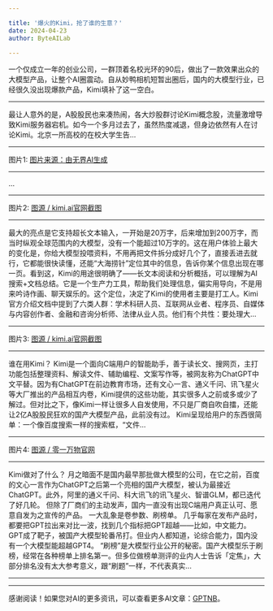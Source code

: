 ```yaml
---

title: '爆火的Kimi，抢了谁的生意？'
date: 2024-04-23
author: ByteAILab

---
```


一个仅成立一年的创业公司，一群顶着名校光环的90后，做出了一款效果出众的大模型产品，让整个AI圈震动。自从妙鸭相机短暂出圈后，国内的大模型行业，已经很久没出现爆款产品，Kimi填补了这一空白。

---
最让人意外的是，A股股民也来凑热闹，各大炒股群讨论Kimi概念股，流量激增导致Kimi服务器宕机。如今一个多月过去了，虽然热度减退，但身边依然有人在讨论Kimi。北京一所高校的在校大学生告...

---

图片1: [图片来源：由无界AI生成](http://www.jesonc.com/upload/3B33CB85B496C0CB6FBA4C2BD79320AD/1713758917608/FiaQv0zejrXGPpKDKAyZ4JKVHxyA.png)

---

...

---

图片2: [图源 / kimi.ai官网截图](http://www.jesonc.com/FjVTZ6iIa6S-FWGykWHuqGUK1s5S)

---

最大的亮点是它支持超长文本输入，一开始是20万字，后来增加到200万字，而当时纵观全球范围内的大模型，没有一个能超过10万字的。这在用户体验上最大的变化是，你给大模型投喂资料，不用再把文件拆分成好几个了，直接丢进去就行，它都能很快读懂，还能“大海捞针”定位其中的信息，告诉你某个信息出现在哪一页。看到这，Kimi的用途很明确了——长文本阅读和分析概括，可以理解为AI搜索+文档总结。它是一个生产力工具，帮助我们处理信息，偏实用导向，不是用来吟诗作画、聊天娱乐的。这个定位，决定了Kimi的使用者主要是打工人。Kimi官方介绍文档中提到了六类人群：学术科研人员、互联网从业者、程序员、自媒体与内容创作者、金融和咨询分析师、法律从业人员。他们有个共性：要处理大...

---

图片3: [图源 / kimi.ai官网截图](http://www.jesonc.com/FjVTZ6iIa6S-FWGykWHuqGUK1s5S)

---

谁在用Kimi？ Kimi是一个面向C端用户的智能助手，善于读长文、搜网页，主打功能包括整理资料、解读文件、辅助编程、文案写作等，被网友称为ChatGPT中文平替。因为有ChatGPT在前边教育市场，还有文心一言、通义千问、讯飞星火等大厂推出的产品相互内卷，Kimi提供的这些功能，其实很多人之前或多或少了解过。但对比之下，像Kimi一样让很多人自发使用，不只是厂商自吹自擂，还能让2亿A股股民狂欢的国产大模型产品，此前没有过。 Kimi呈现给用户的东西很简单：一个像百度搜索一样的搜索框，“文件...

---

图片4: [图源 / 零一万物官网](http://www.jesonc.com/Fq_5PsxFJjBaMbhyfLry046JFl_o)

---

Kimi做对了什么？ 月之暗面不是国内最早那批做大模型的公司，在它之前，百度的文心一言作为ChatGPT之后第一个亮相的国产大模型，被认为最接近ChatGPT。此外，阿里的通义千问、科大讯飞的讯飞星火、智谱GLM，都已迭代了好几轮。 但除了厂商们的主动发声，国内一直没有出现C端用户真正认可、愿意自发为之宣传的产品。 一大乱象是卷参数、刷榜单。 几乎每家在发布产品时，都要把GPT拉出来对比一波，找到几个指标把GPT超越——比如，中文能力。GPT成了靶子，被国产大模型轮番吊打。但业内人都知道，论综合能力，国内没有一个大模型能超越GPT4。 “刷榜”是大模型行业公开的秘密。国产大模型乐于刷榜，经常在各种榜单上排名第一。但多位做榜单测评的业内人士告诉「定焦」，大部分排名没有太大参考意义，跟“刷题”一样，不代表真实...

---
---
感谢阅读！如果您对AI的更多资讯，可以查看更多AI文章：[GPTNB](https://gptnb.com)。